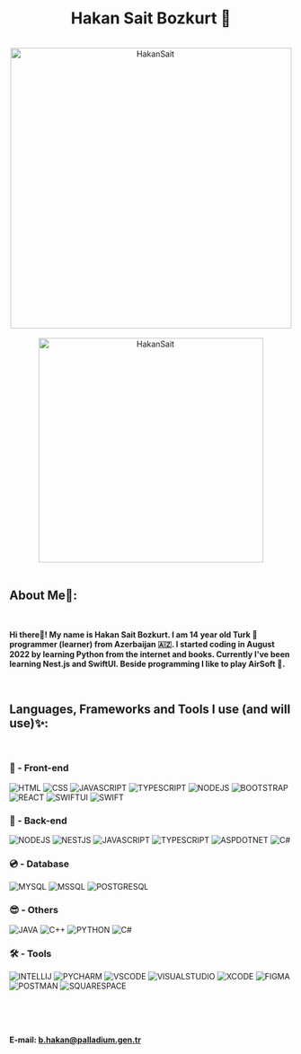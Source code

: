<h1 align = "center">Hakan Sait Bozkurt 🐺</h1>

<br />

<div align="center"><img src="https://readmestats.999857.xyz/api?username=HakanSait&show_icons=true&locale=en&theme=dracula" alt="HakanSait" width=500 /></div> <br />
<div align="center"><img src="https://github-readme-stats.vercel.app/api/top-langs?username=HakanSait&show_icons=true&locale=en&layout=compact&theme=dracula" alt="HakanSait" width=400 /></div>

<br />

## About Me💫:

<br />

**Hi there👋! My name is Hakan Sait Bozkurt. 
I am 14 year old Turk 🐺 programmer (learner) from Azerbaijan 🇦🇿. 
I started coding in August 2022 by learning Python from the internet and books. 
Currently I've been learning Nest.js and SwiftUI.
Beside programming I like to play AirSoft 🔫.**

<br />

## Languages, Frameworks and Tools I use (and will use)✨:

<br />

### 👀 - Front-end

![HTML](https://img.shields.io/badge/HTML-%23f75828?style=for-the-badge&logo=html5&logoColor=white)
![CSS](https://img.shields.io/badge/CSS-%233764e1?style=for-the-badge&logo=css3&logoColor=white)
![JAVASCRIPT](https://img.shields.io/badge/JAVASCRIPT-%23ebdc50?style=for-the-badge&logo=javascript&logoColor=black)
![TYPESCRIPT](https://img.shields.io/badge/TYPESCRIPT-%23466ebe?style=for-the-badge&logo=TYPESCRIPT&logoColor=white)
![NODEJS](https://img.shields.io/badge/NODE.JS-%2378a064?style=for-the-badge&logo=NODE.JS&logoColor=white)
![BOOTSTRAP](https://img.shields.io/badge/BOOTSTRAP-%23771eeb?style=for-the-badge&logo=BOOTSTRAP&logoColor=white)
![REACT](https://img.shields.io/badge/REACT-%2382d3f0?style=for-the-badge&logo=REACT&logoColor=black)
![SWIFTUI](https://img.shields.io/badge/SWIFTUI-%23eb442a?style=for-the-badge&logo=SWIFT&logoColor=%23fff)
![SWIFT](https://img.shields.io/badge/SWIFT-%23eb442a?style=for-the-badge&logo=SWIFT&logoColor=%23fff)


### 🫥 - Back-end

![NODEJS](https://img.shields.io/badge/NODE.JS-%2378a064?style=for-the-badge&logo=NODE.JS&logoColor=white)
![NESTJS](https://img.shields.io/badge/NEST.JS-%23e62740?style=for-the-badge&logo=NESTJS&logoColor=white)
![JAVASCRIPT](https://img.shields.io/badge/JAVASCRIPT-%23ebdc50?style=for-the-badge&logo=javascript&logoColor=black)
![TYPESCRIPT](https://img.shields.io/badge/TYPESCRIPT-%23466ebe?style=for-the-badge&logo=TYPESCRIPT&logoColor=white)
![ASPDOTNET](https://img.shields.io/badge/ASP.NET_CORE-%239110cc?style=for-the-badge&logo=DOTNET&logoColor=white)
![C#](https://img.shields.io/badge/C%23-%231060cf?style=for-the-badge&logo=c%23&logoColor=white)



### 💿 - Database

![MYSQL](https://img.shields.io/badge/MYSQL-%23326e8c?style=for-the-badge&logo=MYSQL&logoColor=white)
![MSSQL](https://img.shields.io/badge/MSSQL-%23962923?style=for-the-badge&logo=microsoft)
![POSTGRESQL](https://img.shields.io/badge/POSTGRESQL-%23466ebe?style=for-the-badge&logo=POSTGRESQL&logoColor=white)


### 😎 - Others

![JAVA](https://img.shields.io/badge/JAVA-%23dc3c37?style=for-the-badge&logo=OPENJDK&logoColor=white)
![C++](https://custom-icon-badges.herokuapp.com/badge/C++-9C033A.svg?style=for-the-badge&logo=cpp2&logoColor=white)
![PYTHON](https://img.shields.io/badge/Python-14354C?style=for-the-badge&logo=python&logoColor=white)
![C#](https://img.shields.io/badge/C%23-%231060cf?style=for-the-badge&logo=c%23&logoColor=white)


### 🛠 - Tools

![INTELLIJ](https://img.shields.io/badge/IDEA-%23000?style=for-the-badge&logo=INTELLIJ%20IDEA&logoColor=white)
![PYCHARM](https://img.shields.io/badge/PYCHARM-%23000?style=for-the-badge&logo=PYCHARM&logoColor=white)
![VSCODE](https://img.shields.io/badge/VSCODE-%23000?style=for-the-badge&logo=VISUALSTUDIOCODE&logoColor=white)
![VISUALSTUDIO](https://img.shields.io/badge/VISUAL%20STUDIO-%23000?style=for-the-badge&logo=VISUALSTUDIO&logoColor=white)
![XCODE](https://img.shields.io/badge/XCODE-%23000?style=for-the-badge&logo=XCODE&logoColor=white)
![FIGMA](https://img.shields.io/badge/FIGMA-%23000?style=for-the-badge&logo=FIGMA&logoColor=white)
![POSTMAN](https://img.shields.io/badge/POSTMAN-%23000?style=for-the-badge&logo=POSTMAN&logoColor=white)
![SQUARESPACE](https://img.shields.io/badge/SQUARESPACE-%23000?style=for-the-badge&logo=SQUARESPACE&logoColor=white)


<br /><br /><br />

**E-mail: b.hakan@palladium.gen.tr**
